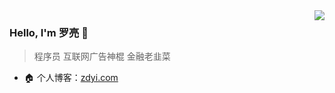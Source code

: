 <img align="right" src="https://github-readme-stats.vercel.app/api?username=wuleying&show_icons=true&icon_color=805AD5&text_color=718096&bg_color=ffffff" />

### Hello, I'm 罗亮 👋

> 程序员
> 互联网广告神棍
> 金融老韭菜

- 🏠 个人博客：[zdyi.com](https://zdyi.com)
